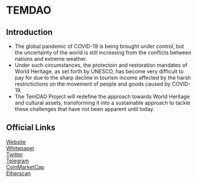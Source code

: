 # TEMDAO
## Introduction
* The global pandemic of COVID-19 is being brought under control, but the uncertainty of the world is still increasing from the conflicts between nations and extreme weather. 
* Under such circumstances, the protectoin and restoration mandates of World Heritage, as set forth by UNESCO, has become very difficult to pay for due to the sharp decline in tourism income affected by the harsh restrictictions on the movement of people and goods caused by COVID-19.
* The TemDAO Project will redefine the approach towards World Heritage and cultural assets, transforming it into a sustainable approach to tackle these challenges that have not been apparent until today.

## Official Links
[Website](https://temdao.io/)  
[Whitepaper](https://docs.temdao.io/english/)  
[Twitter](https://twitter.com/TemDAO_info)  
[Telegram](http://t.me/temdaoio)  
[CoinMarketCap](https://coinmarketcap.com/currencies/temdao/)  
[Etherscan](https://etherscan.io/token/0xaE0585a259A3BCAB258D6EE02FB583f7B33C2a12)  
